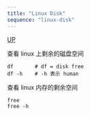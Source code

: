 ```yaml
---
title: "Linux Disk"
sequence: "linux-disk"
---
```


[UP](/linux.html)


查看 linux 上剩余的磁盘空间

```text
df       # df = disk free
df -h    # -h 表示 human
```

查看 linux 内存的剩余空间

```text
free
free -h
```
